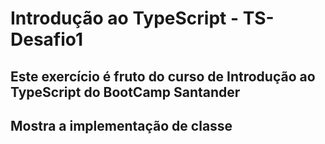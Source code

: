 # Introdução ao TypeScript - TS-Desafio1
## Este exercício é fruto do curso de Introdução ao TypeScript do BootCamp Santander
## Mostra a implementação de classe 
